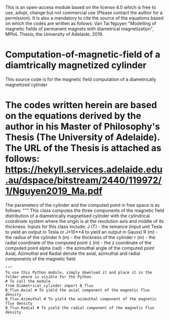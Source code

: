 This is an open-access module based on the license 4.0 which is free to use, adopt, change but not commercial use (Please contact the author for a permission). It is also a mandatory to cite the source of the equations based on which the codes are written as follows:
Van Tai Nguyen "Modelling of magnetic fields of permanent magnets with diametrical magnetization", MPhiL Thesis, the University of Adelaide, 2019.

# Computation-of-magnetic-field of a diamtrically magnetized cylinder
This source code is for the magnetic field computation of a diametrically magnetized cylinder
# The codes written herein are based on the equations derived by the author in his Master of Philosophy's Thesis (The University of Adelaide). The URL of the Thesis is attached as follows: https://hekyll.services.adelaide.edu.au/dspace/bitstream/2440/119972/1/Nguyen2019_Ma.pdf 
The parameters of the cylinder and the computed point in free space is as follows:
 """
    This class computes the three components of the magnetic field distribution
    of a diametrically magnetised cylinder with the cylindrical coordinate system
    where the origin is at the revolution axis and middle of its thickness.
    Inputs for this class include:
    J (T) - the remance (input unit Tesla to yield an output in Tesla
    or J*10**4 to yield an output in Gauss)
    R (m) - the radius of the cylinder
    h (m) - the thickness of the cylinder
    r (m) - the radial coordinate of the computed point
    z (m) - the z coordinate of the computed point
    alpha (rad) - the azimuthal angle of the computed point
    Axial, Azimuthal and Radial denote the axial, azimuthal and radial components
    of the magnetic field
    
    """  
    To use this Python module, simply download it and place it in the folder where is visible for the Python.
    # To call the module
    from Diametrical_cylinder import B_flux
    B_flux.Axial # To yield the axial component of the magnetic flux density
    B_flux.Azimuthal # To yield the azimuthal component of the magnetic flux density
    B_flux.Radial # To yield the radial component of the magnetic flux density
    
    
